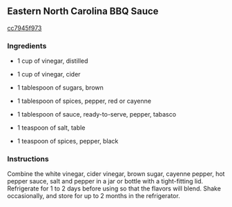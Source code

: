 ## Eastern North Carolina BBQ Sauce

[cc7945f973](http://www.food.com/recipe/eastern-north-carolina-bbq-sauce-347026)

### Ingredients

 - 1 cup of vinegar, distilled

 - 1 cup of vinegar, cider

 - 1 tablespoon of sugars, brown

 - 1 tablespoon of spices, pepper, red or cayenne

 - 1 tablespoon of sauce, ready-to-serve, pepper, tabasco

 - 1 teaspoon of salt, table

 - 1 teaspoon of spices, pepper, black

### Instructions

Combine the white vinegar, cider vinegar, brown sugar, cayenne pepper, hot pepper sauce, salt and pepper in a jar or bottle with a tight-fitting lid. Refrigerate for 1 to 2 days before using so that the flavors will blend. Shake occasionally, and store for up to 2 months in the refrigerator.